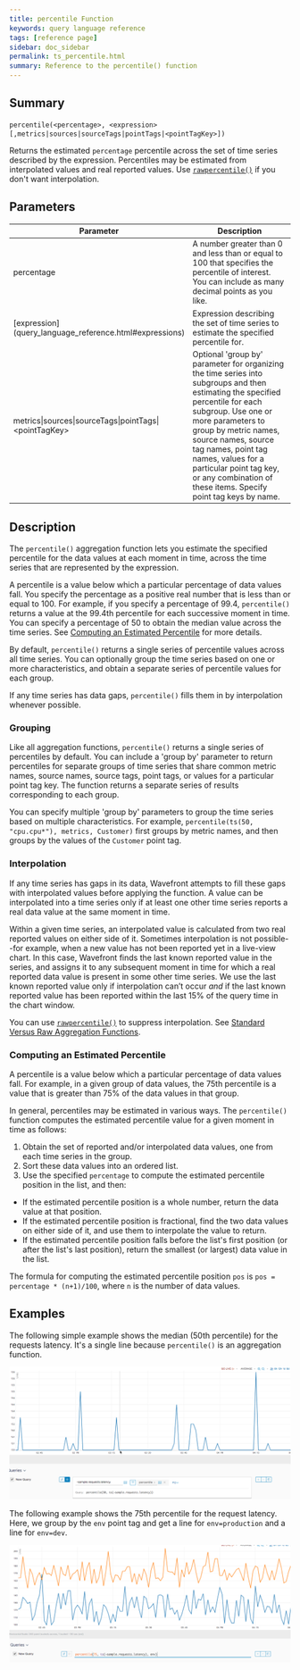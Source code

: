 ```yaml
---
title: percentile Function
keywords: query language reference
tags: [reference page]
sidebar: doc_sidebar
permalink: ts_percentile.html
summary: Reference to the percentile() function
---
```


## Summary

```
percentile(<percentage>, <expression>[,metrics|sources|sourceTags|pointTags|<pointTagKey>])
```
Returns the estimated `percentage` percentile across the set of time series described by the expression. 
Percentiles may be estimated from interpolated values and real reported values.
Use  [`rawpercentile()`](ts_rawpercentile.html) if you don't want interpolation.

## Parameters
<table>
<tbody>
<thead>
<tr><th width="30%">Parameter</th><th width="70%">Description</th></tr>
</thead>
<tr>
<td>percentage</td>
<td>A number greater than 0 and less than or equal to 100 that specifies the percentile of interest. You can include as many decimal points as you like.</td></tr>
<tr>
<td markdown="span"> [expression](query_language_reference.html#expressions)</td>
<td>Expression describing the set of time series to estimate the specified percentile for. </td></tr>
<tr>
<td>metrics&vert;sources&vert;sourceTags&vert;pointTags&vert;&lt;pointTagKey&gt;</td>
<td>Optional 'group by' parameter for organizing the time series into subgroups and then estimating the specified percentile for each subgroup.
Use one or more parameters to group by metric names, source names, source tag names, point tag names, values for a particular point tag key, or any combination of these items. Specify point tag keys by name.</td>
</tr>
</tbody>
</table>


## Description

The `percentile()` aggregation function lets you estimate the specified percentile for the data values at each moment in time, across the time series that are represented by the expression. 

A percentile is a value below which a particular percentage of data values fall. You specify the percentage as a positive real number that is less than or equal to 100. For example, if you specify a percentage of 99.4, `percentile()` returns a value at the 99.4th percentile for each successive moment in time. You can specify a percentage of 50 to obtain the median value across the time series. See [Computing an Estimated Percentile](#computing-an-estimated-percentile) for more details.

By default, `percentile()` returns a single series of percentile values across all time series. You can optionally group the time series based on one or more characteristics, and obtain a separate series of percentile values for each group.

If any time series has data gaps, `percentile()` fills them in by interpolation whenever possible. 

### Grouping

Like all aggregation functions, `percentile()` returns a single series of percentiles by default.  You can include a 'group by' parameter to return percentiles for separate groups of time series that share common metric names, source names, source tags, point tags, or values for a particular point tag key. 
The function returns a separate series of results corresponding to each group.

You can specify multiple 'group by' parameters to group the time series based on multiple characteristics. For example, `percentile(ts(50, "cpu.cpu*"), metrics, Customer)` first groups by metric names, and then groups by the values of the `Customer` point tag.

### Interpolation

If any time series has gaps in its data, Wavefront attempts to fill these gaps with interpolated values before applying the function. 
A value can be interpolated into a time series only if at least one other time series reports a real data value at the same moment in time.

Within a given time series, an interpolated value is calculated from two real reported values on either side of it. 
Sometimes interpolation is not possible--for example, when a new value has not been reported yet in a live-view chart. 
In this case, Wavefront finds the last known reported value in the series, and assigns it to any subsequent moment in time for which a real reported data value is present in some other time series. We use the last known reported value only if interpolation can’t occur _and_ if the last known reported value has been reported within the last 15% of the query time in the chart window.

You can use [`rawpercentile()`](ts_rawpercentile.html) to suppress interpolation.  See [Standard Versus Raw Aggregation Functions](query_language_aggregate_functions.html).

### Computing an Estimated Percentile

A percentile is a value below which a particular percentage of data values fall. For example, in a given group of data values, the 75th percentile is a value that is greater than 75% of the data values in that group.

In general, percentiles may be estimated in various ways. The `percentile()` function computes the estimated percentile value for a given moment in time as follows:
1. Obtain the set of reported and/or interpolated data values, one from each time series in the group. 
2. Sort these data values into an ordered list.
3. Use the specified `percentage` to compute the estimated percentile position in the list, and then:
  * If the estimated percentile position is a whole number, return the data value at that position. 
  * If the estimated percentile position is fractional, find the two data values on either side of it, and use them to interpolate the value to return. 
  * If the estimated percentile position falls before the list's first position (or after the list's last position), return the smallest (or largest) data value in the list.   

The formula for computing the estimated percentile position `pos` is `pos = percentage * (n+1)/100`, where `n` is the number of data values.



## Examples

The following simple example shows the median (50th percentile) for the requests latency. It's a single line because `percentile()` is an aggregation function.

![percentile simple](images/ts_percentile.png)

The following example shows the 75th percentile for the request latency. Here, we group by the `env` point tag and get a line for `env=production` and a line for `env=dev`.

![percentile grouped](images/ts_percentile_groupby.png)

<!---See also ticket 2775--->
